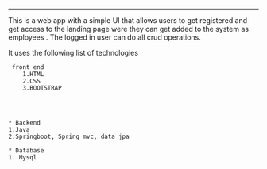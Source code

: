 ***
This is a web app with a simple UI that allows users to get registered and get access to the landing page were they can get added to the system as employees .
The logged in user can do all crud operations. 

It uses the following list of technologies
    
     front end 
        1.HTML
        2.CSS
        3.BOOTSTRAP
     
     
      

    * Backend
    1.Java
    2.Springboot, Spring mvc, data jpa

    * Database
    1. Mysql
    
